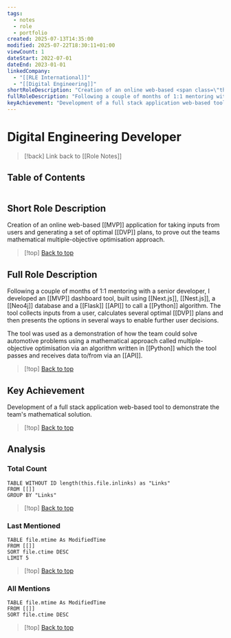 ```yaml
---
tags:
  - notes
  - role
  - portfolio
created: 2025-07-13T14:35:00
modified: 2025-07-22T18:30:11+01:00
viewCount: 1
dateStart: 2022-07-01
dateEnd: 2023-01-01
linkedCompany:
  - "[[RLE International]]"
  - "[[Digital Engineering]]"
shortRoleDescription: "Creation of an online web-based <span class=\"theme-link\">MVP</span> application for taking inputs from users and generating a set of optimal <span class=\"theme-link\">DVP</span> plans, to prove out the teams mathematical multiple-objective optimisation approach."
fullRoleDescription: "Following a couple of months of 1:1 mentoring with a senior developer, I developed an <span class=\"theme-link\">MVP</span> dashboard tool, built using <span class=\"theme-link\">Next.js</span>, <span class=\"theme-link\">Nest.js</span>, a <span class=\"theme-link\">Neo4j</span> database and a <span class=\"theme-link\">Flask</span> <span class=\"theme-link\">API</span> to call a <span class=\"theme-link\">Python</span> algorithm. The tool collects inputs from a user, calculates several optimal <span class=\"theme-link\">DVP</span> plans and then presents the options in several ways to enable further user decisions.<br> The tool was used as a demonstration of how the team could solve automotive problems using a mathematical approach called multiple-objective optimisation via an algorithm written in <span class=\"theme-link\">Python</span> which the tool passes and receives data to/from via an <span class=\"theme-link\">API</span>."
keyAchievement: "Development of a full stack application web-based tool to demonstrate the team's mathematical solution."
---
```

# Digital Engineering Developer

> [!back] Link back to [[Role Notes]]

## Table of Contents
```table-of-contents
```

## Short Role Description

Creation of an online web-based [[MVP]] application for taking inputs from users and generating a set of optimal [[DVP]] plans, to prove out the teams mathematical multiple-objective optimisation approach.

>[!top] [Back to top](#Table%20of%20Contents)

## Full Role Description

Following a couple of months of 1:1 mentoring with a senior developer, I developed an [[MVP]] dashboard tool, built using [[Next.js]], [[Nest.js]], a [[Neo4j]] database and a [[Flask]] [[API]] to call a [[Python]] algorithm. The tool collects inputs from a user, calculates several optimal [[DVP]] plans and then presents the options in several ways to enable further user decisions.

 The tool was used as a demonstration of how the team could solve automotive problems using a mathematical approach called multiple-objective optimisation via an algorithm written in [[Python]] which the tool passes and receives data to/from via an [[API]].

>[!top] [Back to top](#Table%20of%20Contents)

## Key Achievement

Development of a full stack application web-based tool to demonstrate the team's mathematical solution.

>[!top] [Back to top](#Table%20of%20Contents)

## Analysis

### Total Count

```dataview
TABLE WITHOUT ID length(this.file.inlinks) as "Links"
FROM [[]]
GROUP BY "Links"
```

>[!top] [Back to top](#Table%20of%20Contents)

### Last Mentioned

```dataview
TABLE file.mtime As ModifiedTime
FROM [[]]
SORT file.ctime DESC
LIMIT 5
```

>[!top] [Back to top](#Table%20of%20Contents)

### All Mentions

```dataview
TABLE file.mtime As ModifiedTime
FROM [[]]
SORT file.ctime DESC
```

>[!top] [Back to top](#Table%20of%20Contents)